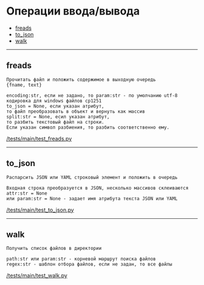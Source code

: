 # Операции ввода/вывода

- [freads](#freads)
- [to_json](#to_json)
- [walk](#walk)

---

## **freads**

```text
Прочитать файл и положить содержимое в выходную очередь
{fname, text}

encoding:str, если не задано, то param:str - по умолчанию utf-8
кодировка для windows файлов cp1251
to_json = None, если указан атрибут,
то файл преобразовать в объект и вернуть как массив
split:str = None, есил указан атрибут,
то разбить текстовый файл на строки.
Если указан символ разбиения, то разбить соответственно ему.

```

[/tests/main/test_freads.py](/tests/main/test_freads.py)

---

## **to_json**

```text
Распарсить JSON или YAML строковый элемент и положить в очередь

Входная строка преобразуется в JSON, несколько массивов склеиваются
attr:str = None
или param:str = None - задает имя атрибута текста JSON или YAML

```

[/tests/main/test_to_json.py](/tests/main/test_to_json.py)

---

## **walk**

```text
Получить список файлов в директории

path:str или param:str - корневой маршрут поиска файлов
regex:str - шаблон отбора файлов, если не задан, то все файлы

```

[/tests/main/test_walk.py](/tests/main/test_walk.py)
